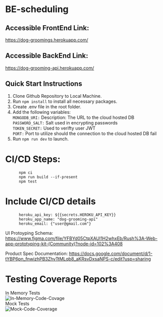 # BE-scheduling

## Accessible FrontEnd Link: 
https://dog-groomings.herokuapp.com/

## Accessible BackEnd Link: 
https://dog-grooming-api.herokuapp.com/

## Quick Start Instructions
  1. Clone Github Repository to Local Machine.
  2. Run `npm install` to install all necessary packages.
  3. Create .env file in the root folder.
  4. Add the following variables:    
          `MONGODB_URI:`        Description: The URL to the cloud hosted DB  
          `PASSWORD_SALT:`      Salt used in encrypting passwords  
          `TOKEN_SECRET:`       Used to verifty user JWT  
          `PORT:`               Port to utilize should the connection to the cloud hosted DB fail
  5. Run `npm run dev` to launch.

# CI/CD Steps:
          npm ci
          npm run build --if-present
          npm test

# Include CI/CD details
          heroku_api_key: ${{secrets.HEROKU_API_KEY}}
          heroku_app_name: "dog-grooming-api"
          heroku_email: {"user@gmail.com"}

 UI Protoyping Schema:
https://www.figma.com/file/YFBYd05CtpXAUl1H2whxEb/Rush%3A-Web-app-prototyping-kit-(Community)?node-id=102%3A408

Product Spec Documentation:
https://docs.google.com/document/d/1-tYBP6pn_fnwizhPB3ZhvTtMLqb8_aKRsvDxsaNPS-c/edit?usp=sharing

# Testing Coverage Reports
In Memory Tests  
![In-Memory-Code-Covage](https://user-images.githubusercontent.com/91435899/170849346-31e03fe4-dae9-43dd-89f2-1bb9bec9787b.png)  
Mock Tests  
![Mock-Code-Coverage](https://user-images.githubusercontent.com/74291980/162647492-b4ae9cc9-0118-4f10-8c76-60d5583747f1.PNG)  
